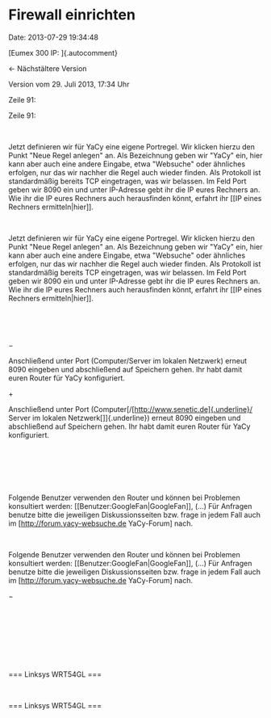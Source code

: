 Firewall einrichten
===================

Date: 2013-07-29 19:34:48

[Eumex 300 IP: ]{.autocomment}

← Nächstältere Version

Version vom 29. Juli 2013, 17:34 Uhr

Zeile 91:

Zeile 91:

 

<div>

Jetzt definieren wir für YaCy eine eigene Portregel. Wir klicken hierzu
den Punkt \"Neue Regel anlegen\" an. Als Bezeichnung geben wir \"YaCy\"
ein, hier kann aber auch eine andere Eingabe, etwa \"Websuche\" oder
ähnliches erfolgen, nur das wir nachher die Regel auch wieder finden.
Als Protokoll ist standardmäßig bereits TCP eingetragen, was wir
belassen. Im Feld Port geben wir 8090 ein und unter IP-Adresse gebt ihr
die IP eures Rechners an. Wie ihr die IP eures Rechners auch
herausfinden könnt, erfahrt ihr \[\[IP eines Rechners
ermitteln\|hier\]\].

</div>

 

<div>

Jetzt definieren wir für YaCy eine eigene Portregel. Wir klicken hierzu
den Punkt \"Neue Regel anlegen\" an. Als Bezeichnung geben wir \"YaCy\"
ein, hier kann aber auch eine andere Eingabe, etwa \"Websuche\" oder
ähnliches erfolgen, nur das wir nachher die Regel auch wieder finden.
Als Protokoll ist standardmäßig bereits TCP eingetragen, was wir
belassen. Im Feld Port geben wir 8090 ein und unter IP-Adresse gebt ihr
die IP eures Rechners an. Wie ihr die IP eures Rechners auch
herausfinden könnt, erfahrt ihr \[\[IP eines Rechners
ermitteln\|hier\]\].

</div>

 

 

−

<div>

Anschließend unter Port (Computer/Server im lokalen Netzwerk) erneut
8090 eingeben und abschließend auf Speichern gehen. Ihr habt damit euren
Router für YaCy konfiguriert.

</div>

\+

<div>

Anschließend unter Port (Computer[/\[http://www.senetic.de]{.underline}/
Server im lokalen Netzwerk[\]]{.underline}) erneut 8090 eingeben und
abschließend auf Speichern gehen. Ihr habt damit euren Router für YaCy
konfiguriert.

</div>

 

 

 

<div>

Folgende Benutzer verwenden den Router und können bei Problemen
konsultiert werden: \[\[Benutzer:GoogleFan\|GoogleFan\]\], (\...) Für
Anfragen benutze bitte die jeweiligen Diskussionsseiten bzw. frage in
jedem Fall auch im \[http://forum.yacy-websuche.de YaCy-Forum\] nach.

</div>

 

<div>

Folgende Benutzer verwenden den Router und können bei Problemen
konsultiert werden: \[\[Benutzer:GoogleFan\|GoogleFan\]\], (\...) Für
Anfragen benutze bitte die jeweiligen Diskussionsseiten bzw. frage in
jedem Fall auch im \[http://forum.yacy-websuche.de YaCy-Forum\] nach.

</div>

−

<div>

</div>

 

 

 

 

<div>

=== Linksys WRT54GL ===

</div>

 

<div>

=== Linksys WRT54GL ===

</div>
